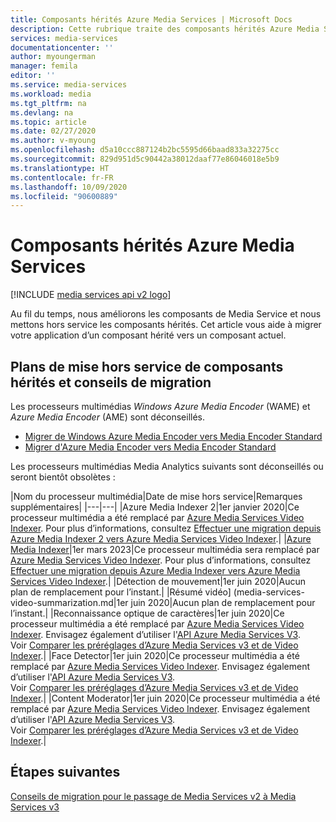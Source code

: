 ```yaml
---
title: Composants hérités Azure Media Services | Microsoft Docs
description: Cette rubrique traite des composants hérités Azure Media Services.
services: media-services
documentationcenter: ''
author: myoungerman
manager: femila
editor: ''
ms.service: media-services
ms.workload: media
ms.tgt_pltfrm: na
ms.devlang: na
ms.topic: article
ms.date: 02/27/2020
ms.author: v-myoung
ms.openlocfilehash: d5a10ccc887124b2bc5595d66baad833a32275cc
ms.sourcegitcommit: 829d951d5c90442a38012daaf77e86046018e5b9
ms.translationtype: HT
ms.contentlocale: fr-FR
ms.lasthandoff: 10/09/2020
ms.locfileid: "90600889"
---
```

# <a name="azure-media-services-legacy-components"></a>Composants hérités Azure Media Services

[!INCLUDE [media services api v2 logo](./includes/v2-hr.md)]

Au fil du temps, nous améliorons les composants de Media Service et nous mettons hors service les composants hérités. Cet article vous aide à migrer votre application d’un composant hérité vers un composant actuel.
 
## <a name="retirement-plans-of-legacy-components-and-migration-guidance"></a>Plans de mise hors service de composants hérités et conseils de migration

Les processeurs multimédias *Windows Azure Media Encoder* (WAME) et *Azure Media Encoder* (AME) sont déconseillés.

* [Migrer de Windows Azure Media Encoder vers Media Encoder Standard](migrate-windows-azure-media-encoder.md)
* [Migrer d'Azure Media Encoder vers Media Encoder Standard](migrate-azure-media-encoder.md)

Les processeurs multimédias Media Analytics suivants sont déconseillés ou seront bientôt obsolètes :  
 
|Nom du processeur multimédia|Date de mise hors service|Remarques supplémentaires|
|---|---|
|Azure Media Indexer 2|1er janvier 2020|Ce processeur multimédia a été remplacé par [Azure Media Services Video Indexer](../video-indexer/index.yml). Pour plus d’informations, consultez [Effectuer une migration depuis Azure Media Indexer 2 vers Azure Media Services Video Indexer](migrate-indexer-v1-v2.md).|
|[Azure Media Indexer](media-services-index-content.md)|1er mars 2023|Ce processeur multimédia sera remplacé par [Azure Media Services Video Indexer](../video-indexer/index.yml). Pour plus d’informations, consultez [Effectuer une migration depuis Azure Media Indexer vers Azure Media Services Video Indexer](migrate-indexer-v1-v2.md).|
|Détection de mouvement|1er juin 2020|Aucun plan de remplacement pour l’instant.|
|Résumé vidéo] (media-services-video-summarization.md|1er juin 2020|Aucun plan de remplacement pour l’instant.|
|Reconnaissance optique de caractères|1er juin 2020|Ce processeur multimédia a été remplacé par [Azure Media Services Video Indexer](../video-indexer/index.yml). Envisagez également d’utiliser l'[API Azure Media Services V3](../latest/analyzing-video-audio-files-concept.md). <br/>Voir [Comparer les préréglages d’Azure Media Services v3 et de Video Indexer](../video-indexer/compare-video-indexer-with-media-services-presets.md).|
|Face Detector|1er juin 2020|Ce processeur multimédia a été remplacé par [Azure Media Services Video Indexer](../video-indexer/index.yml). Envisagez également d’utiliser l'[API Azure Media Services V3](../latest/analyzing-video-audio-files-concept.md). <br/>Voir [Comparer les préréglages d’Azure Media Services v3 et de Video Indexer](../video-indexer/compare-video-indexer-with-media-services-presets.md).|
|Content Moderator|1er juin 2020|Ce processeur multimédia a été remplacé par [Azure Media Services Video Indexer](../video-indexer/index.yml). Envisagez également d’utiliser l'[API Azure Media Services V3](../latest/analyzing-video-audio-files-concept.md). <br/>Voir [Comparer les préréglages d’Azure Media Services v3 et de Video Indexer](../video-indexer/compare-video-indexer-with-media-services-presets.md).|

## <a name="next-steps"></a>Étapes suivantes

[Conseils de migration pour le passage de Media Services v2 à Media Services v3](../latest/migrate-from-v2-to-v3.md)
